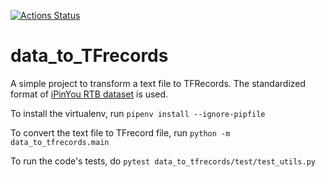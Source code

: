 [![Actions Status](https://github.com/rdolor/data_toTFrecords/workflows/Python%20application/badge.svg)](https://github.com/rdolor/data_toTFrecords/actions)

# data_to_TFrecords

A simple project to transform a text file to TFRecords.
The standardized format of [iPinYou RTB dataset](https://github.com/wnzhang/make-ipinyou-data) is used.

To install the virtualenv, run `pipenv install --ignore-pipfile`

To convert the text file to TFrecord file, run `python -m data_to_tfrecords.main`

To run the code's tests, do `pytest data_to_tfrecords/test/test_utils.py`

